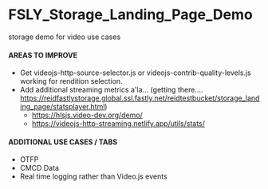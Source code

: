 # FSLY_Storage_Landing_Page_Demo
 storage demo for video use cases

#### AREAS TO IMPROVE ####

- Get videojs-http-source-selector.js or videojs-contrib-quality-levels.js working for rendition selection. 
- Add additional streaming metrics a'la... (getting there.... https://reidfastlystorage.global.ssl.fastly.net/reidtestbucket/storage_landing_page/statsplayer.html)
  -  https://hlsjs.video-dev.org/demo/
  -  https://videojs-http-streaming.netlify.app/utils/stats/

####  ADDITIONAL USE CASES / TABS  ####

 - OTFP
 - CMCD Data
 - Real time logging rather than Video.js events
